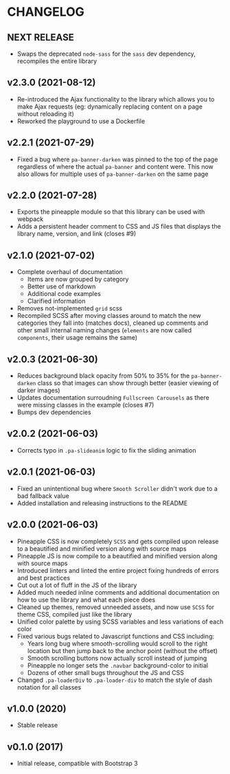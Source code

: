 # CHANGELOG

## NEXT RELEASE

* Swaps the deprecated `node-sass` for the `sass` dev dependency, recompiles the entire library

## v2.3.0 (2021-08-12)

* Re-introduced the Ajax functionality to the library which allows you to make Ajax requests (eg: dynamically replacing content on a page without reloading it)
* Reworked the playground to use a Dockerfile

## v2.2.1 (2021-07-29)

* Fixed a bug where `pa-banner-darken` was pinned to the top of the page regardless of where the actual `pa-banner` and content were. This now also allows for multiple uses of `pa-banner-darken` on the same page

## v2.2.0 (2021-07-28)

* Exports the pineapple module so that this library can be used with webpack
* Adds a persistent header comment to CSS and JS files that displays the library name, version, and link (closes #9)

## v2.1.0 (2021-07-02)

* Complete overhaul of documentation
  * Items are now grouped by category
  * Better use of markdown
  * Additional code examples
  * Clarified information
* Removes not-implemented `grid` scss
* Recompiled SCSS after moving classes around to match the new categories they fall into (matches docs), cleaned up comments and other small internal naming changes (`elements` are now called `components`, their usage remains the same)

## v2.0.3 (2021-06-30)

* Reduces background black opacity from 50% to 35% for the `pa-banner-darken` class so that images can show through better (easier viewing of darker images)
* Updates documentation surroudning `Fullscreen Carousels` as there were missing classes in the example (closes #7)
* Bumps dev dependencies

## v2.0.2 (2021-06-03)

* Corrects typo in `.pa-slideanim` logic to fix the sliding animation

## v2.0.1 (2021-06-03)

* Fixed an unintentional bug where `Smooth Scroller` didn't work due to a bad fallback value
* Added installation and releasing instructions to the README

## v2.0.0 (2021-06-03)

* Pineapple CSS is now completely `SCSS` and gets compiled upon release to a beautified and minified version along with source maps
* Pineapple JS is now compile to a beautified and minified version along with source maps
* Introduced linters and linted the entire project fixing hundreds of errors and best practices
* Cut out a lot of fluff in the JS of the library
* Added much needed inline comments and additional documentation on how to use the library and what each piece does
* Cleaned up themes, removed unneeded assets, and now use `SCSS` for theme CSS, compiled just like the library
* Unified color palette by using SCSS variables and less variations of each color
* Fixed various bugs related to Javascript functions and CSS including:
    * Years long bug where smooth-scrolling would scroll to the right location but then jump back to the anchor point (without the offset)
    * Smooth scrolling buttons now actually scroll instead of jumping
    * Pineapple no longer sets the `.navbar` background-color to initial
    * Dozens of other small bugs throughout the JS and CSS
* Changed `.pa-loaderDiv` to `.pa-loader-div` to match the style of dash notation for all classes

## v1.0.0 (2020)

* Stable release

## v0.1.0 (2017)

* Initial release, compatible with Bootstrap 3
